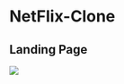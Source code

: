 # NetFlix-Clone

## Landing Page

<img src= "https://user-images.githubusercontent.com/57553757/125473451-44e7ef15-c4bc-4a72-8ef4-b25555e65776.png" />
